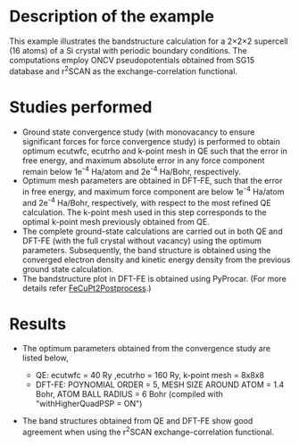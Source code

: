 Description of the example
============================================================================
This example illustrates the bandstructure calculation for a 2×2×2 supercell (16 atoms) of a Si crystal with periodic boundary conditions. The computations employ ONCV pseudopotentials obtained from SG15 database and r<sup>2</sup>SCAN as the exchange-correlation functional.

Studies performed
============================================================================
* Ground state convergence study (with monovacancy to ensure significant forces for force convergence study) is performed to obtain optimum ecutwfc, ecutrho and k-point mesh in QE such that the error in free energy, and maximum absolute error in any force component remain below  1e<sup>-4</sup> Ha/atom and 2e<sup>-4</sup> Ha/Bohr, respectively. 
* Optimum mesh parameters are obtained in DFT-FE, such that the error in free energy, and maximum force component are below  1e<sup>-4</sup> Ha/atom and 2e<sup>-4</sup> Ha/Bohr, respectively, with respect to the most refined QE calculation. The k-point mesh used in this step corresponds to the optimal k-point mesh previously obtained from QE.
* The complete ground-state calculations are carried out in both QE and DFT-FE (with the full crystal without vacancy) using the optimum parameters. Subsequently, the band structure is obtained using the converged electron density and kinetic energy density from the previous ground state calculation.
* The bandstructure plot in DFT-FE is obtained using PyProcar. (For more details refer [FeCuPt2Postprocess](https://github.com/dftfeDevelopers/dftfe-benchmarks/tree/master/accuracyBenchmarks/FeCuPt2Postprocess).)

Results
============================================================================
* The optimum parameters obtained from the convergence study are listed below,

    * QE: ecutwfc = 40 Ry ,ecutrho = 160 Ry, k-point mesh = 8x8x8
    * DFT-FE: POYNOMIAL ORDER = 5, MESH SIZE AROUND ATOM = 1.4 Bohr, ATOM BALL RADIUS = 6 Bohr (compiled with "withHigherQuadPSP = ON")

* The band structures obtained from QE and DFT-FE show good agreement when using the r<sup>2</sup>SCAN exchange-correlation functional.